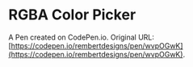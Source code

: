 # RGBA Color Picker

A Pen created on CodePen.io. Original URL: [https://codepen.io/rembertdesigns/pen/wvpOGwK](https://codepen.io/rembertdesigns/pen/wvpOGwK).

